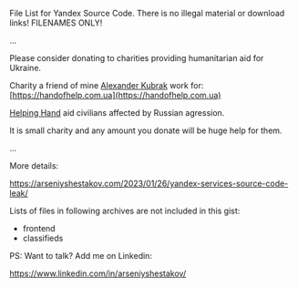 File List for Yandex Source Code.
There is no illegal material or download links! FILENAMES ONLY!


...

Please consider donating to charities providing humanitarian aid for Ukraine.

Charity a friend of mine [Alexander Kubrak](https://www.facebook.com/alexander.kubrak) work for: [https://handofhelp.com.ua](https://handofhelp.com.ua)

[Helping Hand](https://handofhelp.com.ua) aid civilians affected by Russian agression.

It is small charity and any amount you donate will be huge help for them.

...

More details:

https://arseniyshestakov.com/2023/01/26/yandex-services-source-code-leak/

Lists of files in following archives are not included in this gist:

* frontend
* classifieds

PS: Want to talk? Add me on Linkedin:

https://www.linkedin.com/in/arseniyshestakov/
